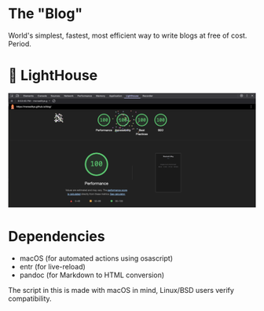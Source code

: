 # The "Blog"

World's simplest, fastest, most efficient way to write blogs at free of cost. Period.

# 💯 LightHouse

![Perfect Score](LightHouse.png)

# Dependencies
- macOS (for automated actions using osascript)
- entr (for live-reload)
- pandoc (for Markdown to HTML conversion)

The script in this is made with macOS in mind, Linux/BSD users verify compatibility.
